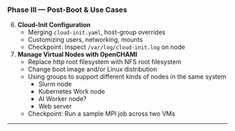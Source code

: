### Phase III — Post-Boot & Use Cases

6. **Cloud-Init Configuration**  
   - Merging `cloud-init.yaml`, host-group overrides   
   - Customizing users, networking, mounts  
   - Checkpoint: Inspect `/var/log/cloud-init.log` on node  
7. **Manage Virtual Nodes with OpenCHAMI**  
   - Replace http root filesystem with NFS root filesystem  
   - Change boot image and/or Linux distribution
   - Using groups to support different kinds of nodes in the same system  
     - Slurm node
     - Kubernetes Work node
     - AI Worker node?
     - Web server
   - Checkpoint: Run a sample MPI job across two VMs

---


